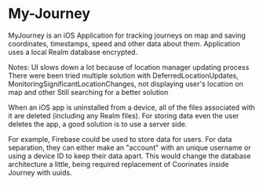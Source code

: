# My-Journey

  MyJourney is an iOS Application for tracking journeys on map and saving coordinates, timestamps, speed and other data about them.
  Application uses a local Realm database encrypted.

Notes:
  UI slows down a lot because of location manager updating process
  There were been tried multiple solution with DeferredLocationUpdates, MonitoringSignificantLocationChanges, not displaying user's location on map and other
  Still searching for a better solution 
  
  When an iOS app is uninstalled from a device, all of the files associated with it are deleted (including any Realm files).
  For storing data even the user deletes the app, a good solution is to use a server side.
 
  For example, Firebase could be used to store data for users.
  For data separation, they can either make an "account" with an unique username or using a device ID to keep their data apart.
  This would change the database architecture a little, being required replacement of Coorinates inside Journey with uuids.

